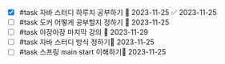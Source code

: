 - [x] #task 자바 스터디 하루치 공부하기 📅 2023-11-25 ✅ 2023-11-25
- [ ] #task 도커 어떻게 공부할지 정하기 📅 2023-11-25 
- [ ] #task 아장아장 마지막 강의 📅 2023-11-29
- [ ] #task 자바 스터디 방식 정하기📅 2023-11-25 
- [ ] #task 스프링 main start 이해하기📅 2023-11-25 
